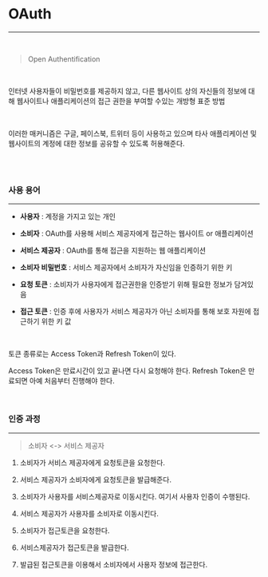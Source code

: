 # OAuth

---

<br>

> Open Authentification

<br>

인터넷 사용자들이 비밀번호를 제공하지 않고, 다른 웹사이트 상의 자신들의 정보에 대해 웹사이트나 애플리케이션의 접근 권한을 부여할 수있는 개방형 표준 방법

<br>

이러한 매커니즘은 구글, 페이스북, 트위터 등이 사용하고 있으며 타사 애플리케이션 및 웹사이트의 계정에 대한 정보를 공유할 수 있도록 허용해준다.

<br>

<br>

### 사용 용어

---

- **사용자** : 계정을 가지고 있는 개인

- **소비자** : OAuth를 사용해 서비스 제공자에게 접근하는 웹사이트 or 애플리케이션

- **서비스 제공자** : OAuth를 통해 접근을 지원하는 웹 애플리케이션

- **소비자 비밀번호** : 서비스 제공자에서 소비자가 자신임을 인증하기 위한 키

- **요청 토큰** : 소비자가 사용자에게 접근권한을 인증받기 위해 필요한 정보가 담겨있음

- **접근 토큰** : 인증 후에 사용자가 서비스 제공자가 아닌 소비자를 통해 보호 자원에 접근하기 위한 키 값

<br>

토큰 종류로는 Access Token과 Refresh Token이 있다.

Access Token은 만료시간이 있고 끝나면 다시 요청해야 한다. Refresh Token은 만료되면 아예 처음부터 진행해야 한다. 

<br>

### 인증 과정

---

> 소비자 <-> 서비스 제공자

1. 소비자가 서비스 제공자에게 요청토큰을 요청한다.

2. 서비스 제공자가 소비자에게 요청토큰을 발급해준다.

3. 소비자가 사용자를 서비스제공자로 이동시킨다. 여기서 사용자 인증이 수행된다.

4. 서비스 제공자가 사용자를 소비자로 이동시킨다.

5. 소비자가 접근토큰을 요청한다.

6. 서비스제공자가 접근토큰을 발급한다.

7. 발급된 접근토큰을 이용해서 소비자에서 사용자 정보에 접근한다.

<br>